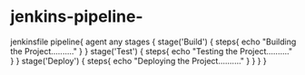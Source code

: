 # jenkins-pipeline-
jenkinsfile
pipeline{
agent any
stages 
{
stage('Build') 
{
steps{
echo "Building the Project.........."
}
}
stage('Test') 
{
steps{
echo "Testing the Project.........."
}
}
stage('Deploy') 
{
steps{
echo "Deploying the Project.........."
}
}
}
}
